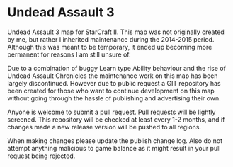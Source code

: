 # Undead Assault 3
Undead Assault 3 map for StarCraft II. This map was not originally created by me, but rather I inherited maintenance during the 2014-2015 period. Although this was meant to be temporary, it ended up becoming more permanent for reasons I am still unsure of.

Due to a combination of buggy Learn type Ability behaviour and the rise of Undead Assault Chronicles the maintenance work on this map has been largely discontinued. However due to public request a GIT repository has been created for those who want to continue development on this map without going through the hassle of publishing and advertising their own.

Anyone is welcome to submit a pull request. Pull requests will be lightly screened. This repository will be checked at least every 1-2 months, and if changes made a new release version will be pushed to all regions.

When making changes please update the publish change log. Also do not attempt anything malicious to game balance as it might result in your pull request being rejected.
